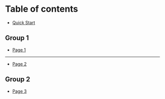 # Table of contents

* [Quick Start](README.md)

## Group 1

* [Page 1](group-1/page-1.md)

***

* [Page 2](page-2.md)

## Group 2

* [Page 3](group-2/page-3.md)
